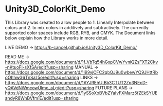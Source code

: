 # Unity3D_ColorKit_Demo

This Library was created to allow people to 1. Linearly Interpolate between colors and 2. to mix colors in additively and subtractively.
The currently supported color spaces include RGB, RYB, and CMYK.
The Document links below explain how the Library works in more detail.

LIVE DEMO -> https://b-cancel.github.io/Unity3D_ColorKit_Demo/

READ ME -> https://docs.google.com/document/d/1f_VbTq54hGxpCVwYvniQZsFXT2Ckv-nKtuoFI-sXfSA/edit?usp=sharing
MANUAL -> https://docs.google.com/document/d/1i99yjCFC2qbQJ9u0wbewYQ9JHttRboOhhwG6TnSaz5o/edit?usp=sharing
LINKS -> https://docs.google.com/document/d/1AYJREhUtBb3CTUT2Zp3NEoD-yQAVdNWmcowUlmo_aLg/edit?usp=sharing
FUTURE PLANS -> https://docs.google.com/document/d/1ySSoXoBVbZYaIvFXMarz5fZEkSYUEandyR8WnBVfm1E/edit?usp=sharing
